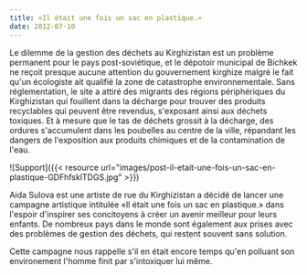 ```yaml
---
title: «Il était une fois un sac en plastique.»
date: 2012-07-10
--- 
```

Le dilemme de la gestion des déchets au Kirghizistan est un problème permanent pour le pays post-soviétique, et le dépotoir municipal de Bichkek ne reçoit presque aucune attention du gouvernement kirghize malgré le fait qu'un écologiste ait qualifié la zone de catastrophe environnementale. Sans réglementation, le site a attiré des migrants des régions périphériques du Kirghizistan qui fouillent dans la décharge pour trouver des produits recyclables qui peuvent être revendus, s'exposant ainsi aux déchets toxiques. Et à mesure que le tas de déchets grossit à la décharge, des ordures s'accumulent dans les poubelles au centre de la ville, répandant les dangers de l'exposition aux produits chimiques et de la contamination de l'eau.

![Support]({{< resource url="images/post-il-etait-une-fois-un-sac-en-plastique-GDFhfsklTDGS.jpg" >}})

Aida Sulova est une artiste de rue du Kirghizistan a décidé de lancer une campagne artistique intitulée «Il était une fois un sac en plastique.» dans l'espoir d'inspirer ses concitoyens à créer un avenir meilleur pour leurs enfants. De nombreux pays dans le monde sont également aux prises avec des problèmes de gestion des déchets, qui restent souvent sans solution.

Cette campagne nous rappelle s'il en était encore temps qu'en polluant son environement l'homme finit par s'intoxiquer lui même.

